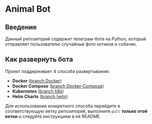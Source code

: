 # Animal Bot

## Введение

Данный репозиторий содержит телеграм-бота на Python, который отправляет пользователю случайные фото котиков и собачек.

## Как развернуть бота

Проект поддерживает 4 способа развертывания:

- **Docker** ([branch Docker](https://github.com/nnexejen/Animal_bot/tree/Docker))
- **Docker Compose** ([branch Docker-Compose](https://github.com/nnexejen/Animal_bot/tree/Docker-Compose))
- **Kubernetes** ([branch k8s](https://github.com/nnexejen/Animal_bot/tree/k8s))
- **Helm Charts** ([branch helm](https://github.com/nnexejen/Animal_bot/tree/helm))

Для использования конкретного способа перейдите в соответствующую ветку репозитория, выполните ```pull``` **только этой ветки** и следуйте инструкциям в её README.

